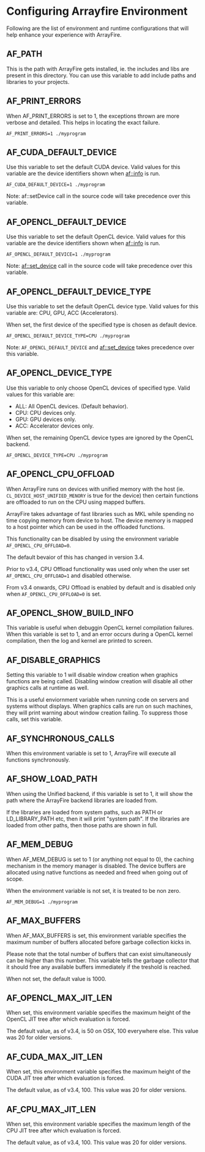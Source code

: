 # Configuring Arrayfire Environment

Following are the list of environment and runtime configurations that will help enhance
your experience with ArrayFire.

## AF_PATH

This is the path with ArrayFire gets installed, ie. the includes and libs are
present in this directory. You can use this variable to add include paths and
libraries to your projects.

## AF_PRINT_ERRORS

When AF_PRINT_ERRORS is set to 1, the exceptions thrown are more verbose and
detailed. This helps in locating the exact failure.

```
AF_PRINT_ERRORS=1 ./myprogram
```

## AF_CUDA_DEFAULT_DEVICE

Use this variable to set the default CUDA device. Valid values for this
variable are the device identifiers shown when [af::info](../fn.info.html) is run.

```
AF_CUDA_DEFAULT_DEVICE=1 ./myprogram
```

Note: af::setDevice call in the source code will take precedence over this
variable.

## AF_OPENCL_DEFAULT_DEVICE

Use this variable to set the default OpenCL device. Valid values for this
variable are the device identifiers shown when [af::info](../fn.info.html) is run.

```
AF_OPENCL_DEFAULT_DEVICE=1 ./myprogram
```

Note: [af::set_device](../fn.set_device.html) call in the source code will take precedence over this
variable.

## AF_OPENCL_DEFAULT_DEVICE_TYPE

Use this variable to set the default OpenCL device type. Valid values for this
variable are: CPU, GPU, ACC (Accelerators).

When set, the first device of the specified type is chosen as default device.

```
AF_OPENCL_DEFAULT_DEVICE_TYPE=CPU ./myprogram
```

Note: `AF_OPENCL_DEFAULT_DEVICE` and [af::set_device](../fn.set_device.html) takes precedence over this variable.

## AF_OPENCL_DEVICE_TYPE

Use this variable to only choose OpenCL devices of specified type. Valid values for this
variable are:

- ALL: All OpenCL devices. (Default behavior).
- CPU: CPU devices only.
- GPU: GPU devices only.
- ACC: Accelerator devices only.

When set, the remaining OpenCL device types are ignored by the OpenCL backend.

```
AF_OPENCL_DEVICE_TYPE=CPU ./myprogram
```

## AF_OPENCL_CPU_OFFLOAD

When ArrayFire runs on devices with unified memory with the host (ie.
`CL_DEVICE_HOST_UNIFIED_MENORY` is true for the device) then certain functions
are offloaded to run on the CPU using mapped buffers.

ArrayFire takes advantage of fast libraries such as MKL while spending no time
copying memory from device to host. The device memory is mapped to a host
pointer which can be used in the offloaded functions.

This functionality can be disabled by using the environment variable
`AF_OPENCL_CPU_OFFLOAD=0`.

The default bevaior of this has changed in version 3.4.

Prior to v3.4, CPU Offload functionality was used only when the user set
`AF_OPENCL_CPU_OFFLOAD=1` and disabled otherwise.

From v3.4 onwards, CPU Offload is enabled by default and is disabled only when
`AF_OPENCL_CPU_OFFLOAD=0` is set.

## AF_OPENCL_SHOW_BUILD_INFO

This variable is useful when debuggin OpenCL kernel compilation failures. When
this variable is set to 1, and an error occurs during a OpenCL kernel
compilation, then the log and kernel are printed to screen.

## AF_DISABLE_GRAPHICS

Setting this variable to 1 will disable window creation when graphics
functions are being called. Disabling window creation will disable all other
graphics calls at runtime as well.

This is a useful enviornment variable when running code on servers and systems
without displays. When graphics calls are run on such machines, they will
print warning about window creation failing. To suppress those calls, set this
variable.

## AF_SYNCHRONOUS_CALLS

When this environment variable is set to 1, ArrayFire will execute all
functions synchronously.

## AF_SHOW_LOAD_PATH

When using the Unified backend, if this variable is set to 1, it will show the
path where the ArrayFire backend libraries are loaded from.

If the libraries are loaded from system paths, such as PATH or LD_LIBRARY_PATH
etc, then it will print "system path". If the libraries are loaded from other
paths, then those paths are shown in full.

## AF_MEM_DEBUG

When AF_MEM_DEBUG is set to 1 (or anything not equal to 0), the caching mechanism in the memory manager is disabled.
The device buffers are allocated using native functions as needed and freed when going out of scope.

When the environment variable is not set, it is treated to be non zero.

```
AF_MEM_DEBUG=1 ./myprogram
```

## AF_MAX_BUFFERS

When AF_MAX_BUFFERS is set, this environment variable specifies the maximum number of buffers allocated before garbage collection kicks in.

Please note that the total number of buffers that can exist simultaneously can be higher than this number. This variable tells the garbage collector that it should free any available buffers immediately if the treshold is reached.

When not set, the default value is 1000.

## AF_OPENCL_MAX_JIT_LEN

When set, this environment variable specifies the maximum height of the OpenCL JIT tree after which evaluation is forced.

The default value, as of v3.4, is 50 on OSX, 100 everywhere else. This value was 20 for older versions.

## AF_CUDA_MAX_JIT_LEN

When set, this environment variable specifies the maximum height of the CUDA JIT tree after which evaluation is forced.

The default value, as of v3.4, 100. This value was 20 for older versions.

## AF_CPU_MAX_JIT_LEN

When set, this environment variable specifies the maximum length of the CPU JIT tree after which evaluation is forced.

The default value, as of v3.4, 100. This value was 20 for older versions.
